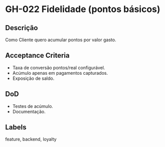 <!--
ID: GH-022
Epic: Loyalty & Promotions
Phase: 4
-->

# GH-022 Fidelidade (pontos básicos)

## Descrição

Como Cliente quero acumular pontos por valor gasto.

## Acceptance Criteria

- Taxa de conversão pontos/real configurável.
- Acúmulo apenas em pagamentos capturados.
- Exposição de saldo.

## DoD

- Testes de acúmulo.
- Documentação.

## Labels

feature, backend, loyalty
